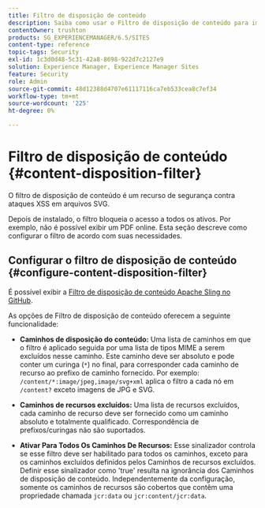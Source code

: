 ```yaml
---
title: Filtro de disposição de conteúdo
description: Saiba como usar o Filtro de disposição de conteúdo para impedir ataques XSS.
contentOwner: trushton
products: SG_EXPERIENCEMANAGER/6.5/SITES
content-type: reference
topic-tags: Security
exl-id: 1c3d0d48-5c31-42a8-8698-922d7c2127e9
solution: Experience Manager, Experience Manager Sites
feature: Security
role: Admin
source-git-commit: 48d12388d4707e61117116ca7eb533cea8c7ef34
workflow-type: tm+mt
source-wordcount: '225'
ht-degree: 0%

---
```


# Filtro de disposição de conteúdo {#content-disposition-filter}

O filtro de disposição de conteúdo é um recurso de segurança contra ataques XSS em arquivos SVG.

Depois de instalado, o filtro bloqueia o acesso a todos os ativos. Por exemplo, não é possível exibir um PDF online. Esta seção descreve como configurar o filtro de acordo com suas necessidades.

## Configurar o filtro de disposição de conteúdo {#configure-content-disposition-filter}

É possível exibir a [Filtro de disposição de conteúdo Apache Sling no GitHub](https://github.com/apache/sling-org-apache-sling-security/blob/master/src/main/java/org/apache/sling/security/impl/ContentDispositionFilterConfiguration.java).

As opções de Filtro de disposição de conteúdo oferecem a seguinte funcionalidade:

* **Caminhos de disposição do conteúdo:** Uma lista de caminhos em que o filtro é aplicado seguida por uma lista de tipos MIME a serem excluídos nesse caminho. Este caminho deve ser absoluto e pode conter um curinga (`*`) no final, para corresponder cada caminho de recurso ao prefixo de caminho fornecido. Por exemplo: `/content/*:image/jpeg,image/svg+xml` aplica o filtro a cada nó em `/content?` exceto imagens de JPG e SVG.

* **Caminhos de recursos excluídos:** Uma lista de recursos excluídos, cada caminho de recurso deve ser fornecido como um caminho absoluto e totalmente qualificado. Correspondência de prefixos/curingas não são suportados.

* **Ativar Para Todos Os Caminhos De Recursos:** Esse sinalizador controla se esse filtro deve ser habilitado para todos os caminhos, exceto para os caminhos excluídos definidos pelos Caminhos de recursos excluídos. Definir esse sinalizador como &#39;true&#39; resulta na ignorância dos Caminhos de disposição de conteúdo. Independentemente da configuração, somente os caminhos de recursos são cobertos que contêm uma propriedade chamada `jcr:data` ou `jcr:content/jcr:data`.
